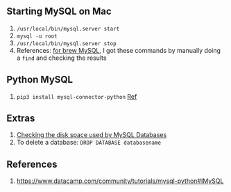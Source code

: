 ## Starting MySQL on Mac
1. `/usr/local/bin/mysql.server start`
2. `mysql -u root`
3. `/usr/local/bin/mysql.server stop`
4. References: [for brew MySQL](https://gist.github.com/nrollr/3f57fc15ded7dddddcc4e82fe137b58e#additional-configuration), I got these commands by manually doing a `find` and checking the results

## Python MySQL
1. `pip3 install mysql-connector-python` [Ref](https://stackoverflow.com/a/42124222/2806163)

## Extras
1. [Checking the disk space used by MySQL Databases](https://dba.stackexchange.com/a/14351)
2. To delete a database: `DROP DATABASE databasename`

## References
1. <https://www.datacamp.com/community/tutorials/mysql-python#IMySQL>